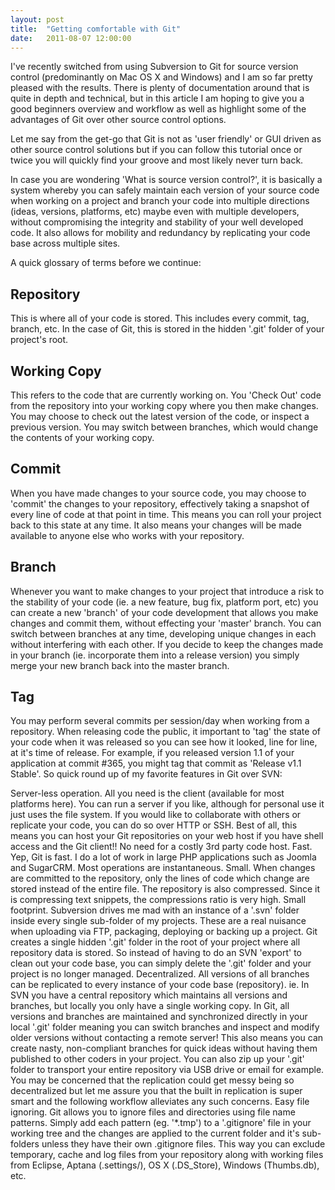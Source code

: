 ```yaml
---
layout: post
title:  "Getting comfortable with Git"
date:   2011-08-07 12:00:00
---
```


I've recently switched from using Subversion to Git for source version control (predominantly on Mac
OS X and Windows) and I am so far pretty pleased with the results. There is plenty of documentation
around that is quite in depth and technical, but in this article I am hoping to give you a good
beginners overview and workflow as well as highlight some of the advantages of Git over other source
control options.

Let me say from the get-go that Git is not as 'user friendly' or GUI driven as other source control
solutions but if you can follow this tutorial once or twice you will quickly find your groove and
most likely never turn back.

In case you are wondering 'What is source version control?', it is basically a system whereby you
can safely maintain each version of your source code when working on a project and branch your code
into multiple directions (ideas, versions, platforms, etc) maybe even with multiple developers,
without compromising the integrity and stability of your well developed code. It also allows for
mobility and redundancy by replicating your code base across multiple sites.

A quick glossary of terms before we continue:

## Repository
This is where all of your code is stored. This includes every commit, tag, branch, etc. In the case
of Git, this is stored in the hidden '.git' folder of your project's root.

## Working Copy
This refers to the code that are currently working on. You 'Check Out' code from the repository into
your working copy where you then make changes. You may choose to check out the latest version of the
code, or inspect a previous version. You may switch between branches, which would change the
contents of your working copy.

## Commit
When you have made changes to your source code, you may choose to 'commit' the changes to your
repository, effectively taking a snapshot of every line of code at that point in time. This means
you can roll your project back to this state at any time. It also means your changes will be made
available to anyone else who works with your repository.

## Branch
Whenever you want to make changes to your project that introduce a risk to the stability of your
code (ie. a new feature, bug fix, platform port, etc) you can create a new 'branch' of your code
development that allows you make changes and commit them, without effecting your 'master' branch.
You can switch between branches at any time, developing unique changes in each without interfering
with each other. If you decide to keep the changes made in your branch (ie. incorporate them into a
release version) you simply merge your new branch back into the master branch.

## Tag
You may perform several commits per session/day when working from a repository. When releasing code
the public, it important to 'tag' the state of your code when it was released so you can see how it
looked, line for line, at it's time of release. For example, if you released version 1.1 of your
application at commit #365, you might tag that commit as 'Release v1.1 Stable'. So quick round up of
my favorite features in Git over SVN:

Server-less operation. All you need is the client (available for most platforms here). You can run a
server if you like, although for personal use it just uses the file system. If you would like to
collaborate with others or replicate your code, you can do so over HTTP or SSH. Best of all, this
means you can host your Git repositories on your web host if you have shell access and the Git
client!! No need for a costly 3rd party code host. Fast. Yep, Git is fast. I do a lot of work in
large PHP applications such as Joomla and SugarCRM. Most operations are instantaneous. Small. When
changes are committed to the repository, only the lines of code which change are stored instead of
the entire file. The repository is also compressed. Since it is compressing text snippets, the
compressions ratio is very high. Small footprint. Subversion drives me mad with an instance of a
'.svn' folder inside every single sub-folder of my projects. These are a real nuisance when
uploading via FTP, packaging, deploying or backing up a project. Git creates a single hidden '.git'
folder in the root of your project where all repository data is stored. So instead of having to do
an SVN 'export' to clean out your code base, you can simply delete the '.git' folder and your
project is no longer managed. Decentralized. All versions of all branches can be replicated to every
instance of your code base (repository). ie. In SVN you have a central repository which maintains
all versions and branches, but locally you only have a single working copy. In Git, all versions and
branches are maintained and synchronized directly in your local '.git' folder meaning you can switch
branches and inspect and modify older versions without contacting a remote server! This also means
you can create nasty, non-compliant branches for quick ideas without having them published to other
coders in your project. You can also zip up your '.git' folder to transport your entire repository
via USB drive or email for example. You may be concerned that the replication could get messy being
so decentralized but let me assure you that the built in replication is super smart and the
following workflow alleviates any such concerns. Easy file ignoring. Git allows you to ignore files
and directories using file name patterns. Simply add each pattern (eg. '*.tmp') to a '.gitignore'
file in your working tree and the changes are applied to the current folder and it's sub-folders
unless they have their own .gitignore files. This way you can exclude temporary, cache and log files
from your repository along with working files from Eclipse, Aptana (.settings/), OS X (.DS_Store),
Windows (Thumbs.db), etc.
